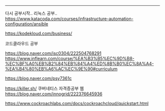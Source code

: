 

---
다시 공부시작.. 리눅스 공부..
https://www.katacoda.com/courses/infrastructure-automation-configuration/ansible

https://kodekloud.com/business/

코드클라우드 공부

https://blog.naver.com/isc0304/222504768291
https://www.inflearn.com/course/%EA%B3%B5%EC%9D%B8-%EC%BF%A0%EB%B2%84%EB%84%A4%ED%8B%B0%EC%8A%A4-%EA%B4%80%EB%A6%AC%EC%9E%90#curriculum

https://blog.naver.com/psy7361c


https://killer.sh/
쿠버네티스 자격증공부 웹
https://blog.naver.com/innogrid/222376645936


https://www.cockroachlabs.com/docs/cockroachcloud/quickstart.html
